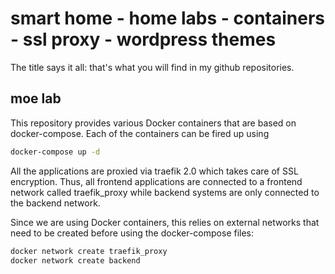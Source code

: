 # smart home - home labs - containers - ssl proxy - wordpress themes  

The title says it all:
that's what you will find in my github repositories.

## moe lab

This repository provides various Docker containers that are based
on docker-compose. Each of the containers can be fired up using

```bash
docker-compose up -d
```

All the applications are proxied via traefik 2.0 which takes care
of SSL encryption. Thus, all frontend applications are connected
to a frontend network called traefik_proxy while backend systems
are only connected to the backend network.

Since we are using Docker containers, this relies on external
networks that need to be created before using the docker-compose
files:

```bash
docker network create traefik_proxy
docker network create backend
```
